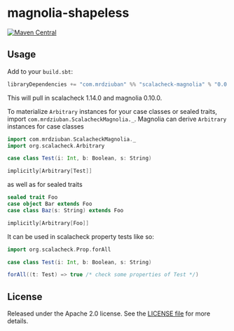 # magnolia-shapeless

[![Maven Central](https://img.shields.io/maven-central/v/com.mrdziuban/scalacheck-magnolia_2.12.svg)](https://search.maven.org/search?q=g:com.mrdziuban%20a:scalacheck-magnolia_2.12)

## Usage

Add to your `build.sbt`:

```scala
libraryDependencies += "com.mrdziuban" %% "scalacheck-magnolia" % "0.0.2"
```

This will pull in scalacheck 1.14.0 and magnolia 0.10.0.

To materialize `Arbitrary` instances for your case classes or sealed traits, import `com.mrdziuban.ScalacheckMagnolia._`.
Magnolia can derive `Arbitrary` instances for case classes

```scala
import com.mrdziuban.ScalacheckMagnolia._
import org.scalacheck.Arbitrary

case class Test(i: Int, b: Boolean, s: String)

implicitly[Arbitrary[Test]]
```

as well as for sealed traits

```scala
sealed trait Foo
case object Bar extends Foo
case class Baz(s: String) extends Foo

implicitly[Arbitrary[Foo]]
```

It can be used in scalacheck property tests like so:

```scala
import org.scalacheck.Prop.forAll

case class Test(i: Int, b: Boolean, s: String)

forAll((t: Test) => true /* check some properties of Test */)
```

## License

Released under the Apache 2.0 license. See the [LICENSE file](LICENSE) for more details.
